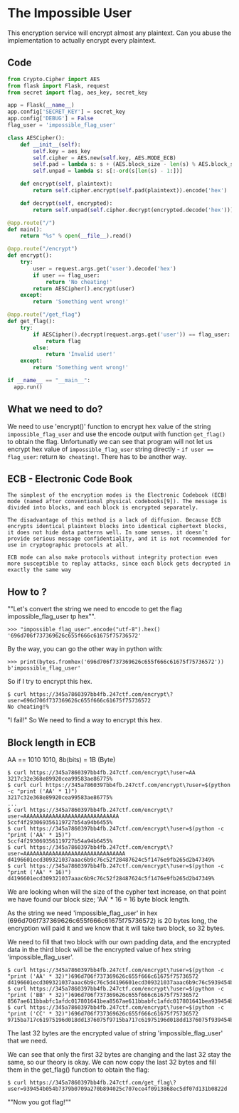 #               The Impossible User

This encryption service will encrypt almost any plaintext. Can you abuse the implementation
to actually encrypt every plaintext.

## Code

```Python
from Crypto.Cipher import AES
from flask import Flask, request
from secret import flag, aes_key, secret_key

app = Flask(__name__)
app.config['SECRET_KEY'] = secret_key
app.config['DEBUG'] = False
flag_user = 'impossible_flag_user'

class AESCipher():
    def __init__(self):
        self.key = aes_key
        self.cipher = AES.new(self.key, AES.MODE_ECB)
        self.pad = lambda s: s + (AES.block_size - len(s) % AES.block_size) * chr(AES.block_size - len(s) % AES.block_size)
        self.unpad = lambda s: s[:-ord(s[len(s) - 1:])]

    def encrypt(self, plaintext):
        return self.cipher.encrypt(self.pad(plaintext)).encode('hex')

    def decrypt(self, encrypted):
        return self.unpad(self.cipher.decrypt(encrypted.decode('hex')))

@app.route("/")
def main():
    return "%s" % open(__file__).read()

@app.route("/encrypt")
def encrypt():
    try:
        user = request.args.get('user').decode('hex')
        if user == flag_user:
            return 'No cheating!'
        return AESCipher().encrypt(user)
    except:
        return 'Something went wrong!'

@app.route("/get_flag")
def get_flag():
    try:
        if AESCipher().decrypt(request.args.get('user')) == flag_user:
            return flag
        else:
            return 'Invalid user!'
    except:
        return 'Something went wrong!'

if __name__ == "__main__":
  app.run()
```

## What we need to do?
   We need to use 'encrypt()' function to encrypt hex value of the string ```impossible_flag_user``` and use the encode output with function ```get_flag()``` to obtain the flag. Unfortunatly we can see that program will not let us encrypt hex value of ```impossible_flag_user``` string directly - ```if user == flag_user```: return ```No cheating!```. There has to be another way.

## ECB - Electronic Code Book
    The simplest of the encryption modes is the Electronic Codebook (ECB) mode (named after conventional physical codebooks[9]). The message is divided into blocks, and each block is encrypted separately.

    The disadvantage of this method is a lack of diffusion. Because ECB encrypts identical plaintext blocks into identical ciphertext blocks, it does not hide data patterns well. In some senses, it doesn’t provide serious message confidentiality, and it is not recommended for use in cryptographic protocols at all.

    ECB mode can also make protocols without integrity protection even more susceptible to replay attacks, since each block gets decrypted in exactly the same way

## How to ?

""Let's convert the string we need to encode to get the flag impossible_flag_user tp hex"".
    
    >>> "impossible_flag_user".encode("utf-8").hex()
    '696d706f737369626c655f666c61675f75736572'

By the way, you can go the other way in python with:

    >>> print(bytes.fromhex('696d706f737369626c655f666c61675f75736572'))
    b'impossible_flag_user'

So if I try to encrypt this hex.

    $ curl https://345a7860397bb4fb.247ctf.com/encrypt\?user=696d706f737369626c655f666c61675f75736572
    No cheating!%

"I fail!"
So We need to find a way to encrypt this hex.

## Block length in ECB
AA == 1010 1010, 8b(bits) = 1B (Byte)

    $ curl https://345a7860397bb4fb.247ctf.com/encrypt\?user=AA
    3217c32e368e89920cea99583ae86775%
    $ curl curl https://345a7860397bb4fb.247ctf.com/encrypt\?user=$(python -c "print ('AA' * 1)")
    3217c32e368e89920cea99583ae86775%
    ...
    $ curl https://345a7860397bb4fb.247ctf.com/encrypt\?user=AAAAAAAAAAAAAAAAAAAAAAAAAAAAAA
    5ccf4f293069356119727b54a94b6455%
    $ curl https://345a7860397bb4fb.247ctf.com/encrypt\?user=$(python -c "print ('AA' * 15)")
    5ccf4f293069356119727b54a94b6455%
    $ curl https://345a7860397bb4fb.247ctf.com/encrypt\?user=AAAAAAAAAAAAAAAAAAAAAAAAAAAAAAAA
    d4196601ecd309321037aaac6b9c76c52f28487624c5f1476e9fb265d2b47349%
    $ curl https://345a7860397bb4fb.247ctf.com/encrypt\?user=$(python -c "print ('AA' * 16)")
    d4196601ecd309321037aaac6b9c76c52f28487624c5f1476e9fb265d2b47349%


We are looking when will the size of the cypher text increase, on that point we have
found our block size;
'AA' * 16 = 16 byte block length.

As the string we need 'impossible_flag_user' in hex (696d706f737369626c655f666c61675f75736572) is 20 bytes long, the encryption will paid it and we know that it will take two block, so 32 bytes.

We need to fill that two block with our own padding data, and the encrypted data in the third block will be the encrypted value of hex string 'impossible_flag_user'.

    $ curl https://345a7860397bb4fb.247ctf.com/encrypt\?user=$(python -c "print ('AA' * 32)")696d706f737369626c655f666c61675f75736572
    d4196601ecd309321037aaac6b9c76c5d4196601ecd309321037aaac6b9c76c5939454b054b7379b0709a270b894025c707ece4f0913868ec5df07d131b0822d%
    $ curl https://345a7860397bb4fb.247ctf.com/encrypt\?user=$(python -c "print ('BB' * 32)")696d706f737369626c655f666c61675f75736572
    8567ae611bbabfc1afdc017801641bea8567ae611bbabfc1afdc017801641bea939454b054b7379b0709a270b894025c707ece4f0913868ec5df07d131b0822d%
    $ curl https://345a7860397bb4fb.247ctf.com/encrypt\?user=$(python -c "print ('CC' * 32)")696d706f737369626c655f666c61675f75736572
    9715ba717c61975196d018dd1376075f9715ba717c61975196d018dd1376075f939454b054b7379b0709a270b894025c707ece4f0913868ec5df07d131b0822d%

The last 32 bytes are the encrypted value of string 'impossible_flag_user' that we need.

We can see that only the first 32 bytes are changing and the last 32 stay the same, so our theory is okay. We can now copy the last 32 bytes and fill them in the get_flag() function to obtain the flag:

    $ curl https://345a7860397bb4fb.247ctf.com/get_flag\?user=939454b054b7379b0709a270b894025c707ece4f0913868ec5df07d131b0822d

""Now you got flag!""

